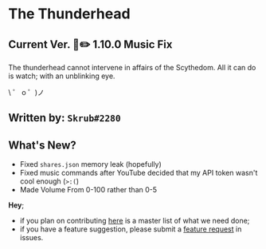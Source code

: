 # The Thunderhead

## Current Ver. 🎵✏️ 1.10.0 Music Fix

The thunderhead cannot intervene in affairs of the Scythedom. All it can do is watch; with an unblinking eye.

\ ゜ o ゜)ノ

## Written by: `Skrub#2280`

## What's New?
  - Fixed `shares.json` memory leak (hopefully)
  - Fixed music commands after YouTube decided that my API token wasn't cool enough (`>:(`)
  - Made Volume From 0-100 rather than 0-5

**Hey**;

- if you plan on contributing [here](https://trello.com/b/wtAYO1cr/thunderhead) is a master list of what we need done;
- if you have a feature suggestion, please submit a [feature request](https://github.com/humboldt123/the-thunderhead/issues/new?assignees=humboldt123&labels=enhancement&template=feature_request.md&title=%5BFEATURE+REQUEST%5D) in issues.
